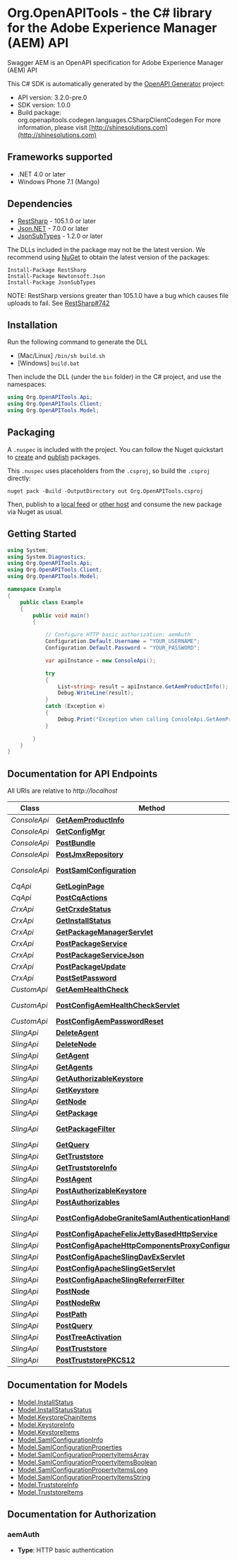 # Org.OpenAPITools - the C# library for the Adobe Experience Manager (AEM) API

Swagger AEM is an OpenAPI specification for Adobe Experience Manager (AEM) API

This C# SDK is automatically generated by the [OpenAPI Generator](https://openapi-generator.tech) project:

- API version: 3.2.0-pre.0
- SDK version: 1.0.0
- Build package: org.openapitools.codegen.languages.CSharpClientCodegen
    For more information, please visit [http://shinesolutions.com](http://shinesolutions.com)

<a name="frameworks-supported"></a>
## Frameworks supported
- .NET 4.0 or later
- Windows Phone 7.1 (Mango)

<a name="dependencies"></a>
## Dependencies
- [RestSharp](https://www.nuget.org/packages/RestSharp) - 105.1.0 or later
- [Json.NET](https://www.nuget.org/packages/Newtonsoft.Json/) - 7.0.0 or later
- [JsonSubTypes](https://www.nuget.org/packages/JsonSubTypes/) - 1.2.0 or later

The DLLs included in the package may not be the latest version. We recommend using [NuGet](https://docs.nuget.org/consume/installing-nuget) to obtain the latest version of the packages:
```
Install-Package RestSharp
Install-Package Newtonsoft.Json
Install-Package JsonSubTypes
```

NOTE: RestSharp versions greater than 105.1.0 have a bug which causes file uploads to fail. See [RestSharp#742](https://github.com/restsharp/RestSharp/issues/742)

<a name="installation"></a>
## Installation
Run the following command to generate the DLL
- [Mac/Linux] `/bin/sh build.sh`
- [Windows] `build.bat`

Then include the DLL (under the `bin` folder) in the C# project, and use the namespaces:
```csharp
using Org.OpenAPITools.Api;
using Org.OpenAPITools.Client;
using Org.OpenAPITools.Model;
```
<a name="packaging"></a>
## Packaging

A `.nuspec` is included with the project. You can follow the Nuget quickstart to [create](https://docs.microsoft.com/en-us/nuget/quickstart/create-and-publish-a-package#create-the-package) and [publish](https://docs.microsoft.com/en-us/nuget/quickstart/create-and-publish-a-package#publish-the-package) packages.

This `.nuspec` uses placeholders from the `.csproj`, so build the `.csproj` directly:

```
nuget pack -Build -OutputDirectory out Org.OpenAPITools.csproj
```

Then, publish to a [local feed](https://docs.microsoft.com/en-us/nuget/hosting-packages/local-feeds) or [other host](https://docs.microsoft.com/en-us/nuget/hosting-packages/overview) and consume the new package via Nuget as usual.

<a name="getting-started"></a>
## Getting Started

```csharp
using System;
using System.Diagnostics;
using Org.OpenAPITools.Api;
using Org.OpenAPITools.Client;
using Org.OpenAPITools.Model;

namespace Example
{
    public class Example
    {
        public void main()
        {

            // Configure HTTP basic authorization: aemAuth
            Configuration.Default.Username = "YOUR_USERNAME";
            Configuration.Default.Password = "YOUR_PASSWORD";

            var apiInstance = new ConsoleApi();

            try
            {
                List<string> result = apiInstance.GetAemProductInfo();
                Debug.WriteLine(result);
            }
            catch (Exception e)
            {
                Debug.Print("Exception when calling ConsoleApi.GetAemProductInfo: " + e.Message );
            }

        }
    }
}
```

<a name="documentation-for-api-endpoints"></a>
## Documentation for API Endpoints

All URIs are relative to *http://localhost*

Class | Method | HTTP request | Description
------------ | ------------- | ------------- | -------------
*ConsoleApi* | [**GetAemProductInfo**](docs/ConsoleApi.md#getaemproductinfo) | **GET** /system/console/status-productinfo.json | 
*ConsoleApi* | [**GetConfigMgr**](docs/ConsoleApi.md#getconfigmgr) | **GET** /system/console/configMgr | 
*ConsoleApi* | [**PostBundle**](docs/ConsoleApi.md#postbundle) | **POST** /system/console/bundles/{name} | 
*ConsoleApi* | [**PostJmxRepository**](docs/ConsoleApi.md#postjmxrepository) | **POST** /system/console/jmx/com.adobe.granite:type&#x3D;Repository/op/{action} | 
*ConsoleApi* | [**PostSamlConfiguration**](docs/ConsoleApi.md#postsamlconfiguration) | **POST** /system/console/configMgr/com.adobe.granite.auth.saml.SamlAuthenticationHandler | 
*CqApi* | [**GetLoginPage**](docs/CqApi.md#getloginpage) | **GET** /libs/granite/core/content/login.html | 
*CqApi* | [**PostCqActions**](docs/CqApi.md#postcqactions) | **POST** /.cqactions.html | 
*CrxApi* | [**GetCrxdeStatus**](docs/CrxApi.md#getcrxdestatus) | **GET** /crx/server/crx.default/jcr:root/.1.json | 
*CrxApi* | [**GetInstallStatus**](docs/CrxApi.md#getinstallstatus) | **GET** /crx/packmgr/installstatus.jsp | 
*CrxApi* | [**GetPackageManagerServlet**](docs/CrxApi.md#getpackagemanagerservlet) | **GET** /crx/packmgr/service/script.html | 
*CrxApi* | [**PostPackageService**](docs/CrxApi.md#postpackageservice) | **POST** /crx/packmgr/service.jsp | 
*CrxApi* | [**PostPackageServiceJson**](docs/CrxApi.md#postpackageservicejson) | **POST** /crx/packmgr/service/.json/{path} | 
*CrxApi* | [**PostPackageUpdate**](docs/CrxApi.md#postpackageupdate) | **POST** /crx/packmgr/update.jsp | 
*CrxApi* | [**PostSetPassword**](docs/CrxApi.md#postsetpassword) | **POST** /crx/explorer/ui/setpassword.jsp | 
*CustomApi* | [**GetAemHealthCheck**](docs/CustomApi.md#getaemhealthcheck) | **GET** /system/health | 
*CustomApi* | [**PostConfigAemHealthCheckServlet**](docs/CustomApi.md#postconfigaemhealthcheckservlet) | **POST** /apps/system/config/com.shinesolutions.healthcheck.hc.impl.ActiveBundleHealthCheck | 
*CustomApi* | [**PostConfigAemPasswordReset**](docs/CustomApi.md#postconfigaempasswordreset) | **POST** /apps/system/config/com.shinesolutions.aem.passwordreset.Activator | 
*SlingApi* | [**DeleteAgent**](docs/SlingApi.md#deleteagent) | **DELETE** /etc/replication/agents.{runmode}/{name} | 
*SlingApi* | [**DeleteNode**](docs/SlingApi.md#deletenode) | **DELETE** /{path}/{name} | 
*SlingApi* | [**GetAgent**](docs/SlingApi.md#getagent) | **GET** /etc/replication/agents.{runmode}/{name} | 
*SlingApi* | [**GetAgents**](docs/SlingApi.md#getagents) | **GET** /etc/replication/agents.{runmode}.-1.json | 
*SlingApi* | [**GetAuthorizableKeystore**](docs/SlingApi.md#getauthorizablekeystore) | **GET** /{intermediatePath}/{authorizableId}.ks.json | 
*SlingApi* | [**GetKeystore**](docs/SlingApi.md#getkeystore) | **GET** /{intermediatePath}/{authorizableId}/keystore/store.p12 | 
*SlingApi* | [**GetNode**](docs/SlingApi.md#getnode) | **GET** /{path}/{name} | 
*SlingApi* | [**GetPackage**](docs/SlingApi.md#getpackage) | **GET** /etc/packages/{group}/{name}-{version}.zip | 
*SlingApi* | [**GetPackageFilter**](docs/SlingApi.md#getpackagefilter) | **GET** /etc/packages/{group}/{name}-{version}.zip/jcr:content/vlt:definition/filter.tidy.2.json | 
*SlingApi* | [**GetQuery**](docs/SlingApi.md#getquery) | **GET** /bin/querybuilder.json | 
*SlingApi* | [**GetTruststore**](docs/SlingApi.md#gettruststore) | **GET** /etc/truststore/truststore.p12 | 
*SlingApi* | [**GetTruststoreInfo**](docs/SlingApi.md#gettruststoreinfo) | **GET** /libs/granite/security/truststore.json | 
*SlingApi* | [**PostAgent**](docs/SlingApi.md#postagent) | **POST** /etc/replication/agents.{runmode}/{name} | 
*SlingApi* | [**PostAuthorizableKeystore**](docs/SlingApi.md#postauthorizablekeystore) | **POST** /{intermediatePath}/{authorizableId}.ks.html | 
*SlingApi* | [**PostAuthorizables**](docs/SlingApi.md#postauthorizables) | **POST** /libs/granite/security/post/authorizables | 
*SlingApi* | [**PostConfigAdobeGraniteSamlAuthenticationHandler**](docs/SlingApi.md#postconfigadobegranitesamlauthenticationhandler) | **POST** /apps/system/config/com.adobe.granite.auth.saml.SamlAuthenticationHandler.config | 
*SlingApi* | [**PostConfigApacheFelixJettyBasedHttpService**](docs/SlingApi.md#postconfigapachefelixjettybasedhttpservice) | **POST** /apps/system/config/org.apache.felix.http | 
*SlingApi* | [**PostConfigApacheHttpComponentsProxyConfiguration**](docs/SlingApi.md#postconfigapachehttpcomponentsproxyconfiguration) | **POST** /apps/system/config/org.apache.http.proxyconfigurator.config | 
*SlingApi* | [**PostConfigApacheSlingDavExServlet**](docs/SlingApi.md#postconfigapacheslingdavexservlet) | **POST** /apps/system/config/org.apache.sling.jcr.davex.impl.servlets.SlingDavExServlet | 
*SlingApi* | [**PostConfigApacheSlingGetServlet**](docs/SlingApi.md#postconfigapacheslinggetservlet) | **POST** /apps/system/config/org.apache.sling.servlets.get.DefaultGetServlet | 
*SlingApi* | [**PostConfigApacheSlingReferrerFilter**](docs/SlingApi.md#postconfigapacheslingreferrerfilter) | **POST** /apps/system/config/org.apache.sling.security.impl.ReferrerFilter | 
*SlingApi* | [**PostNode**](docs/SlingApi.md#postnode) | **POST** /{path}/{name} | 
*SlingApi* | [**PostNodeRw**](docs/SlingApi.md#postnoderw) | **POST** /{path}/{name}.rw.html | 
*SlingApi* | [**PostPath**](docs/SlingApi.md#postpath) | **POST** /{path}/ | 
*SlingApi* | [**PostQuery**](docs/SlingApi.md#postquery) | **POST** /bin/querybuilder.json | 
*SlingApi* | [**PostTreeActivation**](docs/SlingApi.md#posttreeactivation) | **POST** /etc/replication/treeactivation.html | 
*SlingApi* | [**PostTruststore**](docs/SlingApi.md#posttruststore) | **POST** /libs/granite/security/post/truststore | 
*SlingApi* | [**PostTruststorePKCS12**](docs/SlingApi.md#posttruststorepkcs12) | **POST** /etc/truststore | 


<a name="documentation-for-models"></a>
## Documentation for Models

 - [Model.InstallStatus](docs/InstallStatus.md)
 - [Model.InstallStatusStatus](docs/InstallStatusStatus.md)
 - [Model.KeystoreChainItems](docs/KeystoreChainItems.md)
 - [Model.KeystoreInfo](docs/KeystoreInfo.md)
 - [Model.KeystoreItems](docs/KeystoreItems.md)
 - [Model.SamlConfigurationInfo](docs/SamlConfigurationInfo.md)
 - [Model.SamlConfigurationProperties](docs/SamlConfigurationProperties.md)
 - [Model.SamlConfigurationPropertyItemsArray](docs/SamlConfigurationPropertyItemsArray.md)
 - [Model.SamlConfigurationPropertyItemsBoolean](docs/SamlConfigurationPropertyItemsBoolean.md)
 - [Model.SamlConfigurationPropertyItemsLong](docs/SamlConfigurationPropertyItemsLong.md)
 - [Model.SamlConfigurationPropertyItemsString](docs/SamlConfigurationPropertyItemsString.md)
 - [Model.TruststoreInfo](docs/TruststoreInfo.md)
 - [Model.TruststoreItems](docs/TruststoreItems.md)


<a name="documentation-for-authorization"></a>
## Documentation for Authorization

<a name="aemAuth"></a>
### aemAuth

- **Type**: HTTP basic authentication

